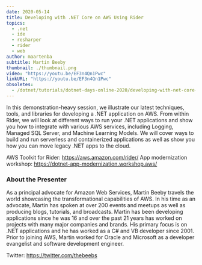 ```yaml
---
date: 2020-05-14
title: Developing with .NET Core on AWS Using Rider
topics:
  - .net
  - ide
  - resharper
  - rider
  - web
author: maartenba
subtitle: Martin Beeby
thumbnail: ./thumbnail.png
video: "https://youtu.be/EF3n4Qn1Pwc"
linkURL: "https://youtu.be/EF3n4Qn1Pwc"
obsoletes:
  - /dotnet/tutorials/dotnet-days-online-2020/developing-with-net-core-on-aws-using-rider/
---
```


In this demonstration-heavy session, we illustrate our latest techniques, tools, and libraries for developing a .NET application on AWS. From within Rider, we will look at different ways to run your .NET applications and show you how to integrate with various AWS services, including Logging, Managed SQL Server, and Machine Learning Models. We will cover ways to build and run serverless and containerized applications as well as show you how you can move legacy .NET apps to the cloud.

AWS Toolkit for Rider: <https://aws.amazon.com/rider/>
App modernization workshop: <https://dotnet-app-modernization.workshop.aws/>

### About the Presenter

As a principal advocate for Amazon Web Services, Martin Beeby travels the world showcasing the transformational capabilities of AWS. In his time as an advocate, Martin has spoken at over 200 events and meetups as well as producing blogs, tutorials, and broadcasts. Martin has been developing applications since he was 16 and over the past 21 years has worked on projects with many major companies and brands. His primary focus is on .NET applications and he has worked as a C# and VB developer since 2001. Prior to joining AWS, Martin worked for Oracle and Microsoft as a developer evangelist and software development engineer.

Twitter: <https://twitter.com/thebeebs>
